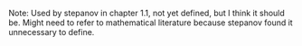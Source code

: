 Note: Used by stepanov in chapter 1.1, not yet defined, but I think it should be. Might need to refer to mathematical literature because stepanov found it unnecessary to define.

